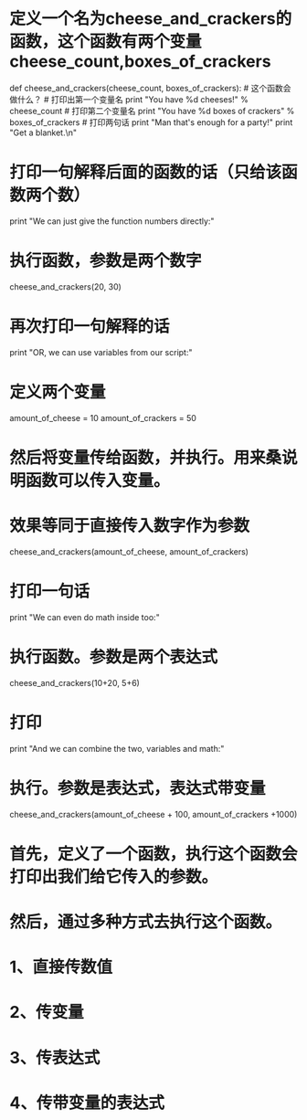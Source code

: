 # 定义一个名为cheese_and_crackers的函数，这个函数有两个变量cheese_count,boxes_of_crackers
def cheese_and_crackers(cheese_count, boxes_of_crackers):
    # 这个函数会做什么？
    # 打印出第一个变量名
    print "You have %d cheeses!" % cheese_count
    # 打印第二个变量名
    print "You have %d boxes of crackers" % boxes_of_crackers
    # 打印两句话
    print "Man that's enough for a party!"
    print "Get a blanket.\n"

# 打印一句解释后面的函数的话（只给该函数两个数）
print "We can just give the function numbers directly:"
# 执行函数，参数是两个数字
cheese_and_crackers(20, 30)

# 再次打印一句解释的话
print "OR, we can use variables from our script:"
# 定义两个变量
amount_of_cheese = 10
amount_of_crackers = 50

# 然后将变量传给函数，并执行。用来桑说明函数可以传入变量。
# 效果等同于直接传入数字作为参数
cheese_and_crackers(amount_of_cheese, amount_of_crackers)

# 打印一句话
print "We can even do math inside too:"
# 执行函数。参数是两个表达式
cheese_and_crackers(10+20, 5+6)

# 打印
print "And we can combine the two, variables and math:"
# 执行。参数是表达式，表达式带变量
cheese_and_crackers(amount_of_cheese + 100, amount_of_crackers +1000)

# 首先，定义了一个函数，执行这个函数会打印出我们给它传入的参数。
# 然后，通过多种方式去执行这个函数。
# 1、直接传数值
# 2、传变量
# 3、传表达式
# 4、传带变量的表达式